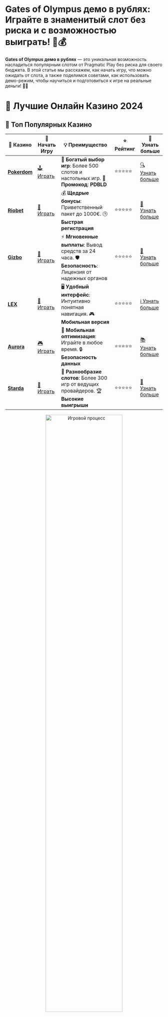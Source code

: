 # **Gates of Olympus демо в рублях**: Играйте в знаменитый слот без риска и с возможностью выиграть! 🎰💰

**Gates of Olympus демо в рублях** — это уникальная возможность насладиться популярным слотом от Pragmatic Play без риска для своего бюджета. В этой статье мы расскажем, как начать игру, что можно ожидать от слота, а также поделимся советами, как использовать демо-режим, чтобы научиться и подготовиться к игре на реальные деньги! 🚀🎉

# 🎰 Лучшие Онлайн Казино 2024

## 🌟 Топ Популярных Казино

| 🎲 **Казино** | 🔗 **Начать Игру** | 💡 **Преимущество** | ⭐ **Рейтинг** | 🔗 **Узнать больше** |
|--------------|---------------------|---------------------|----------------|----------------------|
| [**Pokerdom**](https://brandplay.link/4k77v2yx) | [🕹️ Играть](https://brandplay.link/4k77v2yx) | 🎉 **Богатый выбор игр**: Более 500 слотов и настольных игр. 🎁 **Промокод**: **PDBLD** | ⭐⭐⭐⭐⭐ | [🔍 Узнать больше](https://brandplay.link/4k77v2yx) |
| [**Riobet**](https://brandplay.link/7xBLTPyj) | [🎰 Играть](https://brandplay.link/7xBLTPyj) | 💰 **Щедрые бонусы**: Приветственный пакет до 1000€. 🕒 **Быстрая регистрация** | ⭐⭐⭐⭐⭐ | [📖 Узнать больше](https://brandplay.link/7xBLTPyj) |
| [**Gizbo**](https://brandplay.link/bprXw4YV) | [🎲 Играть](https://brandplay.link/bprXw4YV) | ⚡ **Мгновенные выплаты**: Вывод средств за 24 часа. 🛡️ **Безопасность**: Лицензия от надежных органов | ⭐⭐⭐⭐⭐ | [📝 Узнать больше](https://brandplay.link/bprXw4YV) |
| [**LEX**](https://brandplay.link/zW4hdDFV) | [🤑 Играть](https://brandplay.link/zW4hdDFV) | 🖥️ **Удобный интерфейс**: Интуитивно понятная навигация. 🎮 **Мобильная версия** | ⭐⭐⭐⭐⭐ | [ℹ️ Узнать больше](https://brandplay.link/zW4hdDFV) |
| [**Aurora**](https://10trafic-stat2.com/click/668546556bcc6313411604bd/6766/13032/subaccount) | [🎮 Играть](https://10trafic-stat2.com/click/668546556bcc6313411604bd/6766/13032/subaccount) | 📱 **Мобильная оптимизация**: Играйте в любое время. 🔒 **Безопасность данных** | ⭐⭐⭐⭐⭐ | [📚 Узнать больше](https://10trafic-stat2.com/click/668546556bcc6313411604bd/6766/13032/subaccount) |
| [**Starda**](https://brandplay.link/fB7xwRFL) | [🎯 Играть](https://brandplay.link/fB7xwRFL) | 🎰 **Разнообразие слотов**: Более 300 игр от ведущих провайдеров. 🏆 **Высокие выигрыши** | ⭐⭐⭐⭐⭐ | [🔎 Узнать больше](https://brandplay.link/fB7xwRFL) |

<div align="center">
    <img src="https://i.pinimg.com/originals/87/9e/b9/879eb9354dd0699582408b68f2e253b2.gif" alt="Игровой процесс" width="70%">
</div>

## 💎 Лучшие Бонусы и Акции

| 🎲 **Казино** | 🔗 **Начать Игру** | 💡 **Преимущество** | ⭐ **Рейтинг** | 🔗 **Узнать больше** |
|--------------|---------------------|---------------------|----------------|----------------------|
| [**Kometa**](https://brandplay.link/8ZymQJV8) | [🎰 Играть](https://brandplay.link/8ZymQJV8) | 🎁 **Эксклюзивные бонусы**: Регулярные акции и промо. 🔄 **Программы лояльности** | ⭐⭐⭐⭐☆ | [🔍 Узнать больше](https://brandplay.link/8ZymQJV8) |
| [**R7**](https://brandplay.link/bMd3Yjsw) | [🕹️ Играть](https://brandplay.link/bMd3Yjsw) | 🕒 **Круглосуточная поддержка**: Всегда на связи. 💸 **Высокие лимиты** | ⭐⭐⭐⭐☆ | [📖 Узнать больше](https://brandplay.link/bMd3Yjsw) |
| [**7K**](https://brandplay.link/BvQyFShp) | [🎲 Играть](https://brandplay.link/BvQyFShp) | 🌟 **Эксклюзивные бонусы**: Только для VIP игроков. 🎉 **Сезонные акции** | ⭐⭐⭐⭐☆ | [📝 Узнать больше](https://brandplay.link/BvQyFShp) |
| [**Kent**](https://brandplay.link/Fv2WP3js) | [🤑 Играть](https://brandplay.link/Fv2WP3js) | 📈 **Высокий RTP**: Более 98%. 💼 **Профессиональная поддержка** | ⭐⭐⭐⭐☆ | [ℹ️ Узнать больше](https://brandplay.link/Fv2WP3js) |
| [**1Xslots**](https://brandplay.link/hSB1khtr) | [🎮 Играть](https://brandplay.link/hSB1khtr) | 🎉 **Множество акций**: Еженедельные бонусы и турниры. 🛡️ **Безопасность** | ⭐⭐⭐⭐☆ | [📚 Узнать больше](https://brandplay.link/hSB1khtr) |
| [**Gama**](https://brandplay.link/j6NMKsDz) | [🎯 Играть](https://brandplay.link/j6NMKsDz) | 🔍 **Интуитивный интерфейс**: Легкость использования. 🏅 **Престижные турниры** | ⭐⭐⭐⭐☆ | [🔎 Узнать больше](https://brandplay.link/j6NMKsDz) |

<div align="center">
    <img src="https://i.pinimg.com/originals/87/9e/b9/879eb9354dd0699582408b68f2e253b2.gif" alt="Игровой процесс" width="70%">
</div>

## 🚀 Быстрые Выигрыши и Поддержка

| 🎲 **Казино** | 🔗 **Начать Игру** | 💡 **Преимущество** | ⭐ **Рейтинг** | 🔗 **Узнать больше** |
|--------------|---------------------|---------------------|----------------|----------------------|
| [**Onion**](https://brandplay.link/zBGRVpQ9) | [🎰 Играть](https://brandplay.link/zBGRVpQ9) | 🤑 **Низкие ставки**: Идеально для начинающих. 🔄 **Быстрые выводы** | ⭐⭐⭐⭐☆ | [🔍 Узнать больше](https://brandplay.link/zBGRVpQ9) |
| [**Чемпион**](https://temon-gter.cfd/go/lRq?p80412p304504pcc44t17455) | [🕹️ Играть](https://temon-gter.cfd/go/lRq?p80412p304504pcc44t17455) | 🏅 **Лояльная программа**: Награды за активность. 🎁 **Ежемесячные бонусы** | ⭐⭐⭐⭐☆ | [📖 Узнать больше](https://temon-gter.cfd/go/lRq?p80412p304504pcc44t17455) |
| [**Vavada**](https://vavadapartner.pro/?promo=ea5c9275-6854-4505-94fc-95ab18221945-linkb2) | [🎲 Играть](https://vavadapartner.pro/?promo=ea5c9275-6854-4505-94fc-95ab18221945-linkb2) | 🚀 **Быстрая регистрация**: Начните играть мгновенно. 🔐 **Безопасные транзакции** | ⭐⭐⭐⭐☆ | [📝 Узнать больше](https://vavadapartner.pro/?promo=ea5c9275-6854-4505-94fc-95ab18221945-linkb2) |
| [**Friends**](https://gofriends.kim/linkb2) | [🤑 Играть](https://gofriends.kim/linkb2) | 🤝 **Социальные игры**: Играйте с друзьями. 🌐 **Мультиплатформенность** | ⭐⭐⭐⭐☆ | [ℹ️ Узнать больше](https://gofriends.kim/linkb2) |
| [**1WIN**](https://brandplay.link/smXVpBbG) | [🎮 Играть](https://brandplay.link/smXVpBbG) | 🏆 **Спортивные ставки**: Широкий выбор видов спорта. 💵 **Высокие коэффициенты** | ⭐⭐⭐⭐☆ | [📚 Узнать больше](https://brandplay.link/smXVpBbG) |
| [**Drip**](https://drp-ircp01.com/c07e6a3db) | [🎯 Играть](https://drp-ircp01.com/c07e6a3db) | 🌐 **Инновационные игры**: Новейшие игровые технологии. 🛡️ **Высокая безопасность** | ⭐⭐⭐⭐☆ | [🔎 Узнать больше](https://drp-ircp01.com/c07e6a3db) |
| [**JoyCasino**](https://rpc30.call2me.pro/?/ru/registration?apkpop=0&partner=p24970p3291217pc98f) | [🎰 Играть](https://rpc30.call2me.pro/?/ru/registration?apkpop=0&partner=p24970p3291217pc98f) | 🎁 **Приятные бонусы**: Ежедневные акции и подарки. 🕹️ **Разнообразие игр** | ⭐⭐⭐⭐☆ | [🔍 Узнать больше](https://rpc30.call2me.pro/?/ru/registration?apkpop=0&partner=p24970p3291217pc98f) |

<div align="center">
    <img src="https://i.pinimg.com/originals/87/9e/b9/879eb9354dd0699582408b68f2e253b2.gif" alt="Игровой процесс" width="70%">
</div>
---

✨ **Выбирайте лучшее казино для себя и наслаждайтесь игрой! Удачи!** ✨
![Gates of Olympus демо в рублях](https://i.pinimg.com/originals/a9/29/6e/a9296ea1cf6a7c20a985e593451f0323.png)

### Что такое **Gates of Olympus демо в рублях**? 🏛️🎲

**Gates of Olympus** — это захватывающий слот от знаменитого провайдера Pragmatic Play, который погружает игроков в мир древнегреческой мифологии. В демо-режиме вы можете сыграть без риска, используя виртуальные рубли, что идеально подходит для новичков и тех, кто хочет потренироваться, не рискуя реальными деньгами.

### Особенности игры **Gates of Olympus** 🎰

1. **5 барабанов и 6 рядов** 🔄  
   В отличие от традиционных слотов с фиксированным количеством линий выплат, **Gates of Olympus** использует формат "Megaways", где выигрыши возможны с любой позиции на барабанах. Это дает игрокам дополнительные шансы на победу.

2. **Символы мультипликаторов** 💥  
   В игре есть уникальные символы, которые могут увеличить ваши выигрыши с помощью множителей. Эти символы появляются на барабанах случайным образом и значительно повышают шансы на выигрыш.

3. **Бонусная игра с бесплатными спинами** 🎁  
   В **Gates of Olympus** есть бонусная игра, которая активируется, когда на экране появляется 4 или больше скаттеров. В бонусной игре вы получите бесплатные спины с возможностью дополнительных множителей.

4. **Максимальный выигрыш** 💸  
   В этой игре можно выиграть до 5000x от своей ставки, что делает **Gates of Olympus** одним из самых выгодных слотов для игроков, ищущих большие выигрыши.

### Как играть в **Gates of Olympus демо в рублях**? 🏛️💎

1. **Выберите казино с демо-режимом** 🏆  
   Чтобы начать играть в **Gates of Olympus демо в рублях**, найдите казино, которое предлагает демо-версию этого слота. Такие игры позволяют играть бесплатно, используя виртуальные рубли, что идеально для тренировки.

2. **Регистрация и доступ к демо-режиму** 📝  
   После регистрации на платформе, выберите слот **Gates of Olympus** и активируйте демо-режим. Вы получите виртуальные рубли, которые можно использовать для ставок в игре. Таким образом, вы можете тестировать различные стратегии, не рискуя реальными деньгами.

3. **Настройка ставки** 💵  
   В демо-режиме вы можете настроить размер ставки, выбирая количество монет и их номинал. Это дает вам возможность адаптировать игру под свой стиль и попробовать различные подходы, чтобы найти оптимальную стратегию.

4. **Запуск игры и ловите бонусы** 🎰  
   После настройки ставки нажмите кнопку «Spin» и наслаждайтесь игрой! Постепенно вы освоите все особенности слота и будете готовы к игре на реальные деньги.

### Почему стоит играть в **Gates of Olympus демо в рублях**? 🏅

1. **Без риска для бюджета** 🛡️  
   Играть в **Gates of Olympus** в демо-режиме безопасно и без риска потерь. Это отличный способ изучить механику игры и подготовиться к игре на реальные деньги.

2. **Тренировка перед игрой на деньги** 💡  
   Демо-режим позволяет экспериментировать с разными стратегиями ставок. Вы можете понять, как работают множители, бонусные игры и другие функции слота, чтобы в дальнейшем использовать эти знания в игре на реальные деньги.

3. **Простота и доступность** 📲  
   **Gates of Olympus** доступен на большинстве мобильных устройств и компьютеров. Вы можете играть в демо-режиме в любое время, будь то на смартфоне, планшете или ноутбуке.

4. **Безопасность и контроль** 🔒  
   Игровой процесс в демо-режиме полностью контролируется, что позволяет избежать неудач, которые могут случиться при игре на реальные деньги. Это дает уверенность и позволяет сконцентрироваться на стратегиях и обучении.

### Где играть в **Gates of Olympus демо в рублях**? 🌍

1. **Лицензированные онлайн-казино** 🏅  
   Чтобы играть в **Gates of Olympus демо в рублях**, выберите надежное лицензированное онлайн-казино. Это гарантирует честность и безопасность игры.

2. **Мобильные версии казино** 📱  
   В большинстве казино можно играть в **Gates of Olympus** на мобильных устройствах, включая смартфоны и планшеты. Играйте в удобное время и месте, используя демо-режим, чтобы улучшить свои навыки.

3. **Бонусы и акции** 🎁  
   Многие казино предлагают дополнительные бонусы для новых игроков, такие как бесплатные спины и бонусы на депозит, которые могут быть использованы и в игре **Gates of Olympus**.

### Преимущества игры **Gates of Olympus демо в рублях** 🎯

1. **Низкие ставки для тренировки** 💵  
   В демо-режиме вы можете играть с минимальными ставками, что позволяет вам тренироваться без значительных рисков. Это особенно важно для новичков, которые хотят понять, как работает слот.

2. **Большое количество бонусных функций** 🎉  
   Благодаря функциям, таким как множители и бесплатные спины, **Gates of Olympus** предоставляет игрокам массу шансов для получения больших выигрышей, даже если вы играете на виртуальные деньги.

3. **Легкость в освоении** 🧠  
   Несмотря на наличие множества функций, слот **Gates of Olympus** достаточно прост для понимания, особенно в демо-режиме, где вы можете спокойно освоить все особенности игры.

### Заключение

**Gates of Olympus демо в рублях** — это идеальный способ познакомиться с этим захватывающим слотом без риска и потерь. Используйте демо-режим, чтобы изучить все возможности игры, развить свою стратегию и подготовиться к игре на реальные деньги. Наслаждайтесь увлекательным игровым процессом, изучайте бонусные функции и готовьтесь к большим выигрышам! 🎰💰


